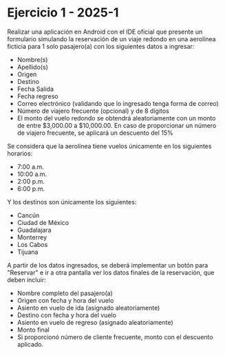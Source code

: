 # Ejercicio 1 - 2025-1

Realizar una aplicación en Android con el IDE oficial que presente un formulario simulando la reservación de un viaje redondo en una aerolínea ficticia para 1 solo pasajero(a) con los siguientes datos a ingresar: 

- Nombre(s) 
- Apellido(s)
- Origen
- Destino
- Fecha Salida
- Fecha regreso
- Correo electrónico (validando que lo ingresado tenga forma de correo)
- Número de viajero frecuente (opcional) y de 8 dígitos
- El monto del vuelo redondo se obtendrá aleatoriamente con un monto de entre $3,000.00 a $10,000.00. En caso de proporcionar un número de viajero frecuente, se aplicará un descuento del 15%

Se considera que la aerolínea tiene vuelos únicamente en los siguientes horarios:

- 7:00 a.m.
- 10:00 a.m.
- 2:00 p.m.
- 6:00 p.m.

Y los destinos son únicamente los siguientes:

- Cancún
- Ciudad de México
- Guadalajara
- Monterrey
- Los Cabos
- Tijuana

A partir de los datos ingresados, se deberá implementar un botón para "Reservar" e ir a otra pantalla ver los datos finales de la reservación, que deben incluir:

- Nombre completo del pasajero(a)
- Origen con fecha y hora del vuelo
- Asiento en vuelo de ida (asignado aleatoriamente)
- Destino con fecha y hora del vuelo
- Asiento en vuelo de regreso (asignado aleatoriamente)
- Monto final
- Si proporcionó número de cliente frecuente, monto con el descuento aplicado.
